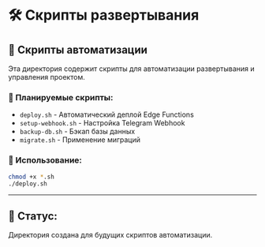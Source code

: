 # 🛠️ Скрипты развертывания

## 📄 Скрипты автоматизации

Эта директория содержит скрипты для автоматизации развертывания и управления проектом.

### 🚀 Планируемые скрипты:
- `deploy.sh` - Автоматический деплой Edge Functions
- `setup-webhook.sh` - Настройка Telegram Webhook
- `backup-db.sh` - Бэкап базы данных
- `migrate.sh` - Применение миграций

### 📝 Использование:
```bash
chmod +x *.sh
./deploy.sh
```

---

## 🔄 Статус:
Директория создана для будущих скриптов автоматизации.

